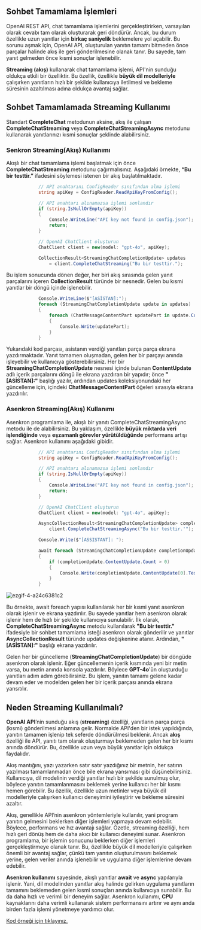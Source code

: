 ## Sohbet Tamamlama İşlemleri

OpenAI REST API, chat tamamlama işlemlerini gerçekleştirirken, varsayılan olarak cevabı tam olarak oluşturarak geri döndürür. Ancak, bu durum özellikle uzun yanıtlar için **birkaç saniyelik** beklemelere yol açabilir. Bu sorunu aşmak için, OpenAI API, oluşturulan yanıtın tamamı bitmeden önce parçalar halinde akış ile geri gönderilmesine olanak tanır. Bu sayede, tam yanıt gelmeden önce kısmi sonuçlar işlenebilir.

**Streaming (akış)** kullanarak chat tamamlama işlemi, API'nin sunduğu oldukça etkili bir özelliktir. Bu özellik, özellikle **büyük dil modelleriyle** çalışırken yanıtların hızlı bir şekilde kullanıcıya iletilmesi ve bekleme süresinin azaltılması adına oldukça avantaj sağlar.

## Sohbet Tamamlamada Streaming Kullanımı
Standart **CompleteChat** metodunun aksine, akış ile çalışan **CompleteChatStreaming** veya **CompleteChatStreamingAsync** metodunu kullanarak yanıtlarınızı kısmi sonuçlar şeklinde alabilirsiniz. 

### Senkron Streaming(Akış) Kullanımı
Akışlı bir chat tamamlama işlemi başlatmak için önce **CompleteChatStreaming** metodunu çağırmalısınız. Aşağıdaki örnekte, **“Bu bir testtir.”** ifadesini söylemesi istenen bir akış başlatılmaktadır.

```csharp
            // API anahtarını ConfigReader sınıfından alma işlemi
            string apiKey = ConfigReader.ReadApiKeyFromConfig();

            // API anahtarı alınamazsa işlemi sonlandır
            if (string.IsNullOrEmpty(apiKey))
            {
                Console.WriteLine("API key not found in config.json");
                return;
            }

            // OpenAI ChatClient oluşturun
            ChatClient client = new(model: "gpt-4o", apiKey);

            CollectionResult<StreamingChatCompletionUpdate> updates
                = client.CompleteChatStreaming("Bu bir testtir.");
```

Bu işlem sonucunda dönen değer, her biri akış sırasında gelen yanıt parçalarını içeren **CollectionResult<StreamingChatCompletionUpdate>** türünde bir nesnedir. Gelen bu kısmi yanıtlar bir döngü içinde işlenebilir.

```csharp
            Console.WriteLine($"[ASİSTAN]:");
            foreach (StreamingChatCompletionUpdate update in updates)
            {
                foreach (ChatMessageContentPart updatePart in update.ContentUpdate)
                {
                    Console.Write(updatePart);
                }
            }
```

Yukarıdaki kod parçası, asistanın verdiği yanıtları parça parça ekrana yazdırmaktadır. Yanıt tamamen oluşmadan, gelen her bir parçayı anında işleyebilir ve kullanıcıya gösterebilirsiniz. Her bir **StreamingChatCompletionUpdate** nesnesi içinde bulunan **ContentUpdate** adlı içerik parçalarını döngü ile ekrana yazdıran bir yapıdır; önce **"[ASİSTAN]:"** başlığı yazılır, ardından updates koleksiyonundaki her güncelleme için, içindeki **ChatMessageContentPart** öğeleri sırasıyla ekrana yazdırılır.

### Asenkron Streaming(Akış) Kullanımı

Asenkron programlama ile, akışlı bir yanıtı CompleteChatStreamingAsync metodu ile de alabilirsiniz. Bu yaklaşım, özellikle **büyük miktarda veri işlendiğinde** veya **eşzamanlı görevler yürütüldüğünde** performans artışı sağlar. Asenkron kullanımı aşağıdaki gibidir.


```csharp
            // API anahtarını ConfigReader sınıfından alma işlemi
            string apiKey = ConfigReader.ReadApiKeyFromConfig();

            // API anahtarı alınamazsa işlemi sonlandır
            if (string.IsNullOrEmpty(apiKey))
            {
                Console.WriteLine("API key not found in config.json");
                return;
            }

            // OpenAI ChatClient oluşturun
            ChatClient client = new(model: "gpt-4o", apiKey);

            AsyncCollectionResult<StreamingChatCompletionUpdate> completionUpdates = 
                client.CompleteChatStreamingAsync("Bu bir testtir.'");

            Console.Write($"[ASSISTANT]: ");

            await foreach (StreamingChatCompletionUpdate completionUpdate in completionUpdates)
            {
                if (completionUpdate.ContentUpdate.Count > 0)
                {
                    Console.Write(completionUpdate.ContentUpdate[0].Text);
                }
            }
```
![ezgif-4-a24c6381c2](https://github.com/user-attachments/assets/39ce444d-fb18-4e32-860c-935651baaac1)

Bu örnekte, await foreach yapısı kullanılarak her bir kısmi yanıt asenkron olarak işlenir ve ekrana yazdırılır. Bu sayede yanıtlar hem asenkron olarak işlenir hem de hızlı bir şekilde kullanıcıya sunulabilir. İlk olarak, **CompleteChatStreamingAsync** metodu kullanılarak **"Bu bir testtir."** ifadesiyle bir sohbet tamamlama isteği asenkron olarak gönderilir ve yanıtlar **AsyncCollectionResult<StreamingChatCompletionUpdate>** türünde updates değişkenine atanır. Ardından, **"[ASİSTAN]:"** başlığı ekrana yazdırılır. 

 Gelen her bir güncelleme (**StreamingChatCompletionUpdate**) bir döngüde asenkron olarak işlenir. Eğer güncellemenin içerik kısmında yeni bir metin varsa, bu metin anında konsola yazdırılır. Böylece **GPT-4o**'ün oluşturduğu yanıtları adım adım görebilirsiniz. Bu işlem, yanıtın tamamı gelene kadar devam eder ve modelden gelen her bir içerik parçası anında ekrana yansıtılır.

## Neden Streaming Kullanılmalı?

**OpenAI API**’nin sunduğu akış (**streaming**) özelliği, yanıtların parça parça (kısmi) gönderilmesi anlamına gelir. Normalde API'den bir istek yapıldığında, yanıtın tamamen işlenip tek seferde döndürülmesi beklenir. Ancak **akış** özelliği ile API, yanıtı tam olarak oluşturmayı beklemeden gelen her bir kısmı anında döndürür. Bu, özellikle uzun veya büyük yanıtlar için oldukça faydalıdır.

Akış mantığını, yazı yazarken satır satır yazdığınız bir metnin, her satırın yazılması tamamlanmadan önce bile ekrana yansıması gibi düşünebilirsiniz. Kullanıcıya, dil modelinin verdiği yanıtlar hızlı bir şekilde sunulmuş olur, böylece yanıtın tamamlanmasını beklemek yerine kullanıcı her bir kısmı hemen görebilir. Bu özellik, özellikle uzun metinler veya büyük dil modelleriyle çalışırken kullanıcı deneyimini iyileştirir ve bekleme süresini azaltır.

Akış, genellikle API’nin asenkron yöntemleriyle kullanılır, yani program yanıtın gelmesini beklerken diğer işlemleri yapmaya devam edebilir. Böylece, performans ve hız avantajı sağlar. Özetle, streaming özelliği, hem hızlı geri dönüş hem de daha akıcı bir kullanıcı deneyimi sunar. Asenkron programlama, bir işlemin sonucunu beklerken diğer işlemleri gerçekleştirmeye olanak tanır. Bu, özellikle büyük dil modelleriyle çalışırken önemli bir avantaj sağlar, çünkü tam yanıtın oluşturulmasını beklemek yerine, gelen veriler anında işlenebilir ve uygulama diğer işlemlerine devam edebilir.

**Asenkron kullanımı** sayesinde, akışlı yanıtlar **await** ve **async** yapılarıyla işlenir. Yani, dil modelinden yanıtlar akış halinde gelirken uygulama yanıtların tamamını beklemeden gelen kısmi sonuçları anında kullanıcıya sunabilir. Bu da daha hızlı ve verimli bir deneyim sağlar. Asenkron kullanımı, **CPU** kaynaklarını daha verimli kullanarak sistem performansını artırır ve aynı anda birden fazla işlemi yönetmeye yardımcı olur.

[Kod örneği için tıklayınız.](https://github.com/KardelRuveyda/openai-dotnet-exercises/tree/master/Examples/02)














